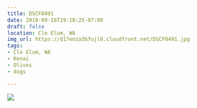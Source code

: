 ```yaml
---
title: DSCF0491
date: 2018-09-16T19:18:25-07:00
draft: false
location: Cle Elum, WA
img_url: https://d17enza3bfujl8.cloudfront.net/DSCF0491.jpg
tags:
- Cle Elum, WA
- Kenai
- Olives
- dogs

---
```


![](https://d17enza3bfujl8.cloudfront.net/DSCF0491.jpg)

